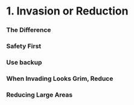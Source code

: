 # 1. Invasion or Reduction

### The Difference

### Safety First

### Use backup

### When Invading Looks Grim, Reduce

### Reducing Large Areas

